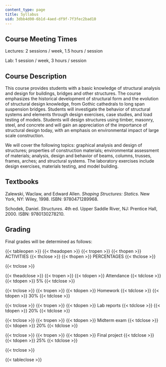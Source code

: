 ```yaml
---
content_type: page
title: Syllabus
uid: 3dbb4d00-6b1d-4aed-df9f-7f3fec2bad10
---
```


Course Meeting Times
--------------------

Lectures: 2 sessions / week, 1.5 hours / session

Lab: 1 session / week, 3 hours / session

Course Description
------------------

This course provides students with a basic knowledge of structural analysis and design for buildings, bridges and other structures. The course emphasizes the historical development of structural form and the evolution of structural design knowledge, from Gothic cathedrals to long span suspension bridges. Students will investigate the behavior of structural systems and elements through design exercises, case studies, and load testing of models. Students will design structures using timber, masonry, steel, and concrete and will gain an appreciation of the importance of structural design today, with an emphasis on environmental impact of large scale construction.

We will cover the following topics: graphical analysis and design of structures; properties of construction materials; environmental assessment of materials; analysis, design and behavior of beams, columns, trusses, frames, arches; and structural systems. The laboratory exercises include design exercises, materials testing, and model building.

Textbooks
---------

Zalewski, Waclaw, and Edward Allen. _Shaping Structures: Statics_. New York, NY: Wiley, 1998. ISBN: 9780471289968.

Schodek, Daniel. _Structures_. 4th ed. Upper Saddle River, NJ: Prentice Hall, 2000. ISBN: 9780130278210.

Grading
-------

Final grades will be determined as follows:

{{< tableopen >}}
{{< theadopen >}}
{{< tropen >}}
{{< thopen >}}
ACTIVITIES
{{< thclose >}}
{{< thopen >}}
PERCENTAGES
{{< thclose >}}

{{< trclose >}}

{{< theadclose >}}
{{< tropen >}}
{{< tdopen >}}
Attendance
{{< tdclose >}}
{{< tdopen >}}
5%
{{< tdclose >}}

{{< trclose >}}
{{< tropen >}}
{{< tdopen >}}
Homework
{{< tdclose >}}
{{< tdopen >}}
30%
{{< tdclose >}}

{{< trclose >}}
{{< tropen >}}
{{< tdopen >}}
Lab reports
{{< tdclose >}}
{{< tdopen >}}
20%
{{< tdclose >}}

{{< trclose >}}
{{< tropen >}}
{{< tdopen >}}
Midterm exam
{{< tdclose >}}
{{< tdopen >}}
20%
{{< tdclose >}}

{{< trclose >}}
{{< tropen >}}
{{< tdopen >}}
Final project
{{< tdclose >}}
{{< tdopen >}}
25%
{{< tdclose >}}

{{< trclose >}}

{{< tableclose >}}